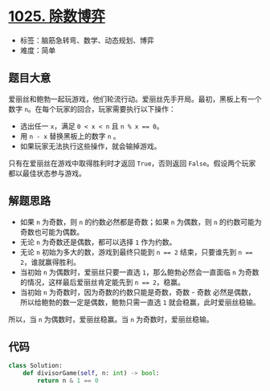 # [1025. 除数博弈](https://leetcode.cn/problems/divisor-game/)

- 标签：脑筋急转弯、数学、动态规划、博弈
- 难度：简单

## 题目大意

爱丽丝和鲍勃一起玩游戏，他们轮流行动。爱丽丝先手开局。最初，黑板上有一个数字 `n`。在每个玩家的回合，玩家需要执行以下操作：

- 选出任一 `x`，满足 `0 < x < n` 且 `n % x == 0`。
- 用 `n - x` 替换黑板上的数字 `n` 。
- 如果玩家无法执行这些操作，就会输掉游戏。

只有在爱丽丝在游戏中取得胜利时才返回 `True`，否则返回 `False`。假设两个玩家都以最佳状态参与游戏。

## 解题思路

- 如果 `n` 为奇数，则 `n` 的约数必然都是奇数；如果 `n` 为偶数，则 `n` 的约数可能为奇数也可能为偶数。
- 无论 `n` 为奇数还是偶数，都可以选择 `1` 作为约数。
- 无论 `n` 初始为多大的数，游戏到最终只能到 `n == 2` 结束，只要谁先到 `n == 2`，谁就赢得胜利。
- 当初始 `n` 为偶数时，爱丽丝只要一直选 `1`，那么鲍勃必然会一直面临 `n` 为奇数的情况，这样最后爱丽丝肯定能先到 `n == 2`，稳赢。
- 当初始 `n` 为奇数时，因为奇数的约数只能是奇数，奇数 - 奇数 必然是偶数，所以给鲍勃的数一定是偶数，鲍勃只需一直选 `1` 就会稳赢，此时爱丽丝稳输。

所以，当 `n` 为偶数时，爱丽丝稳赢。当 `n` 为奇数时，爱丽丝稳输。

## 代码

```python
class Solution:
    def divisorGame(self, n: int) -> bool:
        return n & 1 == 0
```

